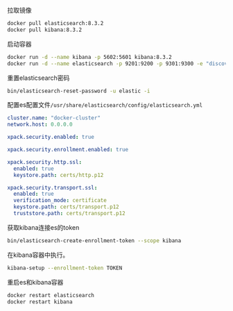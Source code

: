 拉取镜像

```bash
docker pull elasticsearch:8.3.2
docker pull kibana:8.3.2
```

启动容器

```bash
docker run -d --name kibana -p 5602:5601 kibana:8.3.2
docker run -d --name elasticsearch -p 9201:9200 -p 9301:9300 -e "discovery.type=single-node" elasticsearch:8.3.2
```

重置elasticsearch密码

```bash
bin/elasticsearch-reset-password -u elastic -i
```

配置es配置文件`/usr/share/elasticsearch/config/elasticsearch.yml`

```yaml
cluster.name: "docker-cluster"
network.host: 0.0.0.0

xpack.security.enabled: true

xpack.security.enrollment.enabled: true

xpack.security.http.ssl:
  enabled: true
  keystore.path: certs/http.p12

xpack.security.transport.ssl:
  enabled: true
  verification_mode: certificate
  keystore.path: certs/transport.p12
  truststore.path: certs/transport.p12
```

获取kibana连接es的token

```bash
bin/elasticsearch-create-enrollment-token --scope kibana
```

在kibana容器中执行。

```bash
kibana-setup --enrollment-token TOKEN
```

重启es和kibana容器

```bash
docker restart elasticsearch
docker restart kibana
```
